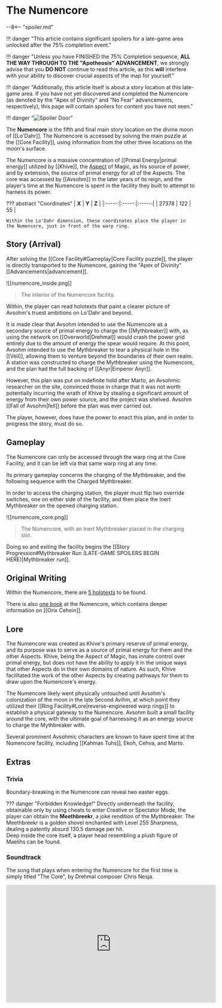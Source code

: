 # The Numencore

--8<-- "spoiler.md"

!!! danger "This article contains significant spoilers for a late-game area unlocked after the 75% completion event."

!!! danger "Unless you have FINISHED the 75% Completion sequence, **ALL THE WAY THROUGH TO THE "Apotheosis" ADVANCEMENT**, we strongly advise that you **DO NOT** continue to read this article, as this **will** interfere with your ability to discover crucial aspects of the map for yourself."

!!! danger "Additionally, this article itself is about a story location at this late-game area. If you have not yet discovered and completed the Numencore (as denoted by the "Apex of Divinity" and "No Fear" advancements, respectively), this page will contain spoilers for content you have not seen."

!!! danger "![Spoiler Door](/assets/img/spoiler_door.png)"

The **Numencore** is the fifth and final main story location on the divine moon of [[Lo'Dahr]]. The Numencore is accessed by solving the main puzzle at the [[Core Facility]], using information from the other three locations on the moon's surface. 

The Numencore is a massive concentration of [[Primal Energy|primal energy]] utilized by [[Khive]], the [Aspect](/Lore/Higher_Beings/Aspects/) of Magic, as his source of power, and by extension, the source of primal energy for all of the Aspects. The core was accessed by [[Avsohm]] in the later years of its reign, and the player's time at the Numencore is spent in the facility they built to attempt to harness its power.

??? abstract "Coordinates"
    | **X** | **Y** | **Z** |
    |:-----:|:-----:|:-----:|
    | 27378  |  122   | 55  |

    Within the Lo'Dahr dimension, these coordinates place the player in the Numencore, just in front of the warp ring.

## Story (Arrival)
After solving the [[Core Facility#Gameplay|Core Facility puzzle]], the player is directly transported to the Numencore, gaining the "Apex of Divinity" [[Advancements|advancement]]. 

![[numencore_inside.png]]
> The interior of the Numencore facility.

Within, the player can read holotexts that paint a clearer picture of Avsohm's truest ambitions on Lo'Dahr and beyond. 

It is made clear that Avsohm intended to use the Numencore as a secondary source of primal energy to charge the [[Mythbreaker]] with, as using the network on [[Overworld|Drehmal]] would crash the power grid entirely due to the amount of energy the spear would require. At this point, Avsohm intended to use the Mythbreaker to tear a physical hole in the [[Veil]], allowing them to venture beyond the boundaries of their own realm. A station was constructed to charge the Mythbreaker using the Numencore, and the plan had the full backing of [[Anyr|Emperor Anyr]].

However, this plan was put on indefinite hold after Marto, an Avsohmic researcher on the site, convinced those in charge that it was not worth potentially incurring the wrath of Khive by stealing a significant amount of energy from their own power source, and the project was shelved. Avsohm [[Fall of Avsohm|fell]] before the plan was ever carried out.

The player, however, does have the power to enact this plan, and in order to progress the story, must do so.

## Gameplay
The Numencore can only be accessed through the warp ring at the Core Facility, and it can be left via that same warp ring at any time. 

Its primary gameplay concerns the charging of the Mythbreaker, and the following sequence with the Charged Mythbreaker.

In order to access the charging station, the player must flip two override switches, one on either side of the facility, and then place the Inert Mythbreaker on the opened charging station.

![[numencore_core.png]]
> The Numencore, with an Inert Mythbreaker placed in the charging slot.

Doing so and exiting the facility begins the [[Story Progression#Mythbreaker Run (LATE-GAME SPOILERS BEGIN HERE)|Mythbreaker run]]. 

## Original Writing
Within the Numencore, there are [5 holotexts](/Story_and_Features/Holotexts/Post-75_Areas/Core/) to be found.

There is also [one book](Researcher_Cehva's_Side_Project.md) at the Numencore, which contains deeper information on [[Orix Cehein]].

## Lore
The Numencore was created as Khive's primary reserve of primal energy, and its purpose was to serve as a source of primal energy for them and the other Aspects. Khive, being the Aspect of Magic, has innate control over primal energy, but does not have the ability to apply it in the unique ways that other Aspects do in their own domains of nature. As such, Khive facilitated the work of the other Aspects by creating pathways for them to draw upon the Numencore's energy.

The Numencore likely went physically untouched until Avsohm's colonization of the moon in the late Second Avihm, at which point they utilized their [[Ring Facility#Lore|reverse-engineered warp rings]] to establish a physical gateway to the Numencore. Avsohm built a small facility around the core, with the ultimate goal of harnessing it as an energy source to charge the Mythbreaker with.

Several prominent Avsohmic characters are known to have spent time at the Numencore facility, including [[Kahmas Tuhs]], Ekoh, Cehva, and Marto.

## Extras

### Trivia

Boundary-breaking in the Numencore can reveal two easter eggs.

??? danger "Forbidden Knowledge!"
    Directly underneath the facility, obtainable only by using cheats to enter Creative or Spectator Mode, the player can obtain the **Meethbreekr**, a joke rendition of the Mythbreaker. The Meethbreekr is a golden shovel enchanted with Level 255 Sharpness, dealing a patently absurd 130.5 damage per hit. <br>
    Deep inside the core itself, a player head resembling a plush figure of Maelihs can be found.

### Soundtrack

The song that plays when entering the Numencore for the first time is simply titled "The Core", by Drehmal composer Chris Nesja.

<iframe width="560" height="315" src="https://www.youtube.com/embed/iqGsl0c_njI?si=siO6rfVX7oJhyiqe" title="YouTube video player" frameborder="0" allow="accelerometer; autoplay; clipboard-write; encrypted-media; gyroscope; picture-in-picture; web-share" referrerpolicy="strict-origin-when-cross-origin" allowfullscreen></iframe>
